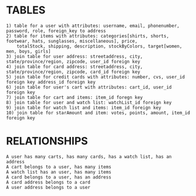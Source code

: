 # TABLES
    1) table for a user with attributes: username, email, phonenumber, password, role, foreign_key to address
    2) table for items with attributes: categories[shirts, shorts, footwear, hats, sunglasses, miscellaneous], price, 
        totalStock, shipping, description, stockByColors, target[women, men, boys, girls]  
    3) join table for user address: streetaddress, city, state/province/region, zipcode, user_id foreign key
    4) join table for card address: streetaddress, city, state/province/region, zipcode, card_id foreign key
    5) join table for credit cards with attributes: number, cvs, user_id foreign key address_id foreign key
    6) join table for user's cart with attributes: cart_id, user_id foreign key
    7) join table for cart and items: item_id foregn key
    8) join table for user and watch list: watchList_id foreign key
    9) join table for watch list and items: item_id foreign key
    10) join table for starAmount and item: votes, points, amount, item_id foreign key

# RELATIONSHIPS
    A user has many carts, has many cards, has a watch list, has an address
    A cart belongs to a user, has many items
    A watch list has an user, has many items
    A card belongs to a user, has an address
    A card address belongs to a card
    A user address belongs to a user
